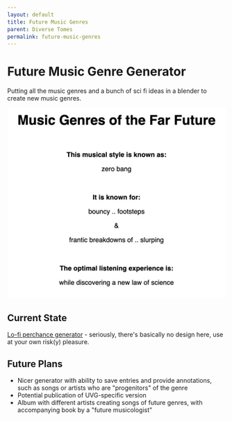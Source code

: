 ```yaml
---
layout: default
title: Future Music Genres
parent: Diverse Tomes
permalink: future-music-genres
---
```


# Future Music Genre Generator

Putting all the music genres and a bunch of sci fi ideas in a blender to create new music genres.

![Sample image of Future Music Genre Generator](/img/future-music-teaser-2.jpg)

##	Current State

[Lo-fi perchance generator](https://perchance.org/music-genres-draft) - seriously, there's basically no design here, use at your own risk(y) pleasure.

## Future Plans ##

* Nicer generator with ability to save entries and provide annotations, such as songs or artists who are "progenitors" of the genre
* Potential publication of UVG-specific version
* Album with different artists creating songs of future genres, with accompanying book by a "future musicologist"

